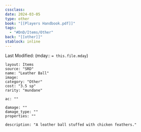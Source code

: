 ```yaml
---
cssclass: 
date: 2024-03-05
type: other
book: "[[Players Handbook.pdf]]"
tags:
  - "#DnD/Items/Other"
back: "[[other]]"
stablock: inline
---
```

Last Modified: (mday:: `= this.file.mday`)


```statblock
layout: Items
source: "SRD"
name: "Leather Ball"
image: 
category: "Other"
cost: "3.5 sp"
rarity: "mundane"

ac: ""

damage: ""
damage_type: ""
properties: ""

description: "A leather ball stuffed with chicken feathers."
```